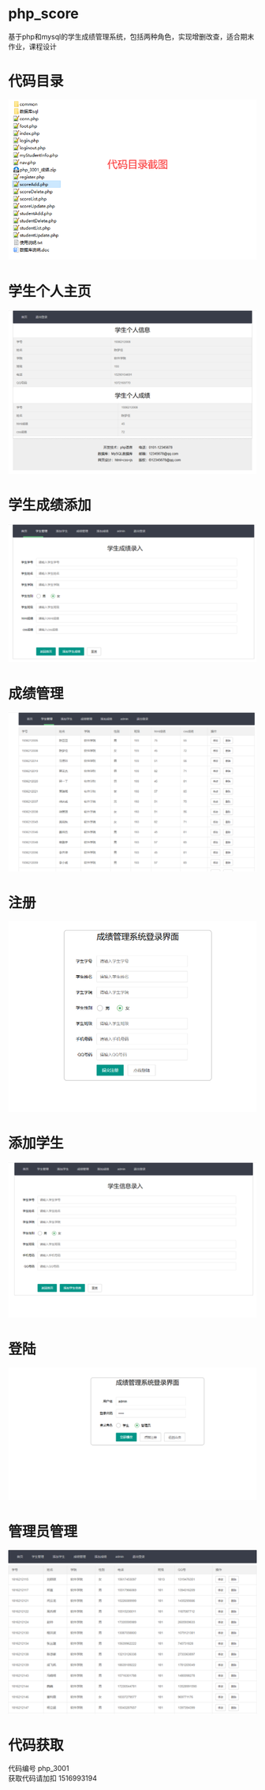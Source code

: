 # php_score
基于php和mysql的学生成绩管理系统，包括两种角色，实现增删改查，适合期末作业，课程设计


# 代码目录
![代码目录](./代码目录.png "代码目录")
# 学生个人主页
![学生个人主页](./学生个人主页.png "学生个人主页")
# 学生成绩添加
![学生成绩添加](./学生成绩添加.png "学生成绩添加")
# 成绩管理
![成绩管理](./成绩管理.png "成绩管理")
# 注册
![注册](./注册.png "注册")
# 添加学生
![添加学生](./添加学生.png "添加学生")
# 登陆
![登陆](./登陆.png "登陆")
# 管理员管理
![管理员管理](./管理员管理.png "管理员管理")


# 代码获取  
代码编号  php_3001  
获取代码请加扣  1516993194 
